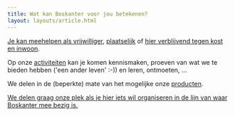 ```yaml
---
title: Wat kan Boskanter voor jou betekenen?
layout: layouts/article.html
---
```

[Je kan meehelpen als vrijwilliger](volunteer), [plaatselijk](volunteer/local) of [hier verblijvend tegen kost en inwoon](volunteer/stay).

Op onze [activiteiten](activities) kan je komen kennismaken, proeven van wat we te bieden hebben ('een ander leven' :-)) en leren, ontmoeten, ...

We delen in de (beperkte) mate van het mogelijke onze [producten](products).

[We delen graag onze plek als je hier iets wil organiseren in de lijn van waar Boskanter mee bezig is.](location)
